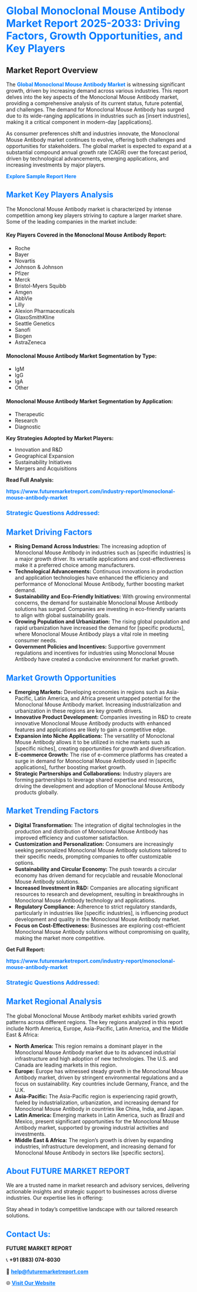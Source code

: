 <h1 style="color: #007BFF;">Global Monoclonal Mouse Antibody Market Report 2025-2033: Driving Factors, Growth Opportunities, and Key Players</h1>

<section id="overview">
<h2>Market Report Overview</h2>
<p>The <a href="https://www.futuremarketreport.com/industry-report/monoclonal-mouse-antibody-market" style="color: #007BFF; text-decoration: none;"><strong>Global Monoclonal Mouse Antibody Market</strong></a> is witnessing significant growth, driven by increasing demand across various industries. This report delves into the key aspects of the Monoclonal Mouse Antibody market, providing a comprehensive analysis of its current status, future potential, and challenges. The demand for Monoclonal Mouse Antibody has surged due to its wide-ranging applications in industries such as [insert industries], making it a critical component in modern-day [applications].</p>
<p>As consumer preferences shift and industries innovate, the Monoclonal Mouse Antibody market continues to evolve, offering both challenges and opportunities for stakeholders. The global market is expected to expand at a substantial compound annual growth rate (CAGR) over the forecast period, driven by technological advancements, emerging applications, and increasing investments by major players.</p>
</section>

<section id="overview">
<p><a href="https://www.futuremarketreport.com/request-sample/reportId=80360" style="color: #007BFF; text-decoration: none;"><strong>Explore Sample Report Here</strong></a></p>
</section>

<section id="key-players">
<h2 style="color: #007BFF;">Market Key Players Analysis</h2>
<p>The Monoclonal Mouse Antibody market is characterized by intense competition among key players striving to capture a larger market share. Some of the leading companies in the market include:</p>
<h4>Key Players Covered in the Monoclonal Mouse Antibody Report:</h4>
<ul><li>Roche</li><li>Bayer</li><li>Novartis</li><li>Johnson &amp; Johnson</li><li>Pfizer</li><li>Merck</li><li>Bristol-Myers Squibb</li><li>Amgen</li><li>AbbVie</li><li>Lilly</li><li>Alexion Pharmaceuticals</li><li>GlaxoSmithKline</li><li>Seattle Genetics</li><li>Sanofi</li><li>Biogen</li><li>AstraZeneca</li></ul>
<h4>Monoclonal Mouse Antibody Market Segmentation by Type:</h4>
<ul><li>IgM</li><li>IgG</li><li>IgA</li><li>Other</li></ul>

<h4>Monoclonal Mouse Antibody Market Segmentation by Application:</h4>
<ul><li>Therapeutic</li><li>Research</li><li>Diagnostic</li></ul>
<p><strong>Key Strategies Adopted by Market Players:</strong></p>
<ul>
<li>Innovation and R&D</li>
<li>Geographical Expansion</li>
<li>Sustainability Initiatives</li>
<li>Mergers and Acquisitions</li>
</ul>
</section>

<section>
<p><strong>Read Full Analysis: </strong></p><a href="https://www.futuremarketreport.com/industry-report/monoclonal-mouse-antibody-market" style="color: #007BFF; text-decoration: none;"><strong>https://www.futuremarketreport.com/industry-report/monoclonal-mouse-antibody-market</strong></a>
<h3 style="color: #007BFF;">Strategic Questions Addressed:</h3>
</section>

<section id="driving-factors">
<h2 style="color: #007BFF;">Market Driving Factors</h2>
<ul>
<li><strong>Rising Demand Across Industries:</strong> The increasing adoption of Monoclonal Mouse Antibody in industries such as [specific industries] is a major growth driver. Its versatile applications and cost-effectiveness make it a preferred choice among manufacturers.</li>
<li><strong>Technological Advancements:</strong> Continuous innovations in production and application technologies have enhanced the efficiency and performance of Monoclonal Mouse Antibody, further boosting market demand.</li>
<li><strong>Sustainability and Eco-Friendly Initiatives:</strong> With growing environmental concerns, the demand for sustainable Monoclonal Mouse Antibody solutions has surged. Companies are investing in eco-friendly variants to align with global sustainability goals.</li>
<li><strong>Growing Population and Urbanization:</strong> The rising global population and rapid urbanization have increased the demand for [specific products], where Monoclonal Mouse Antibody plays a vital role in meeting consumer needs.</li>
<li><strong>Government Policies and Incentives:</strong> Supportive government regulations and incentives for industries using Monoclonal Mouse Antibody have created a conducive environment for market growth.</li>
</ul>
</section>

<section id="growth-opportunities">
<h2 style="color: #007BFF;">Market Growth Opportunities</h2>
<ul>
<li><strong>Emerging Markets:</strong> Developing economies in regions such as Asia-Pacific, Latin America, and Africa present untapped potential for the Monoclonal Mouse Antibody market. Increasing industrialization and urbanization in these regions are key growth drivers.</li>
<li><strong>Innovative Product Development:</strong> Companies investing in R&D to create innovative Monoclonal Mouse Antibody products with enhanced features and applications are likely to gain a competitive edge.</li>
<li><strong>Expansion into Niche Applications:</strong> The versatility of Monoclonal Mouse Antibody allows it to be utilized in niche markets such as [specific niches], creating opportunities for growth and diversification.</li>
<li><strong>E-commerce Growth:</strong> The rise of e-commerce platforms has created a surge in demand for Monoclonal Mouse Antibody used in [specific applications], further boosting market growth.</li>
<li><strong>Strategic Partnerships and Collaborations:</strong> Industry players are forming partnerships to leverage shared expertise and resources, driving the development and adoption of Monoclonal Mouse Antibody products globally.</li>
</ul>
</section>

<section id="trending-factors">
<h2 style="color: #007BFF;">Market Trending Factors</h2>
<ul>
<li><strong>Digital Transformation:</strong> The integration of digital technologies in the production and distribution of Monoclonal Mouse Antibody has improved efficiency and customer satisfaction.</li>
<li><strong>Customization and Personalization:</strong> Consumers are increasingly seeking personalized Monoclonal Mouse Antibody solutions tailored to their specific needs, prompting companies to offer customizable options.</li>
<li><strong>Sustainability and Circular Economy:</strong> The push towards a circular economy has driven demand for recyclable and reusable Monoclonal Mouse Antibody solutions.</li>
<li><strong>Increased Investment in R&D:</strong> Companies are allocating significant resources to research and development, resulting in breakthroughs in Monoclonal Mouse Antibody technology and applications.</li>
<li><strong>Regulatory Compliance:</strong> Adherence to strict regulatory standards, particularly in industries like [specific industries], is influencing product development and quality in the Monoclonal Mouse Antibody market.</li>
<li><strong>Focus on Cost-Effectiveness:</strong> Businesses are exploring cost-efficient Monoclonal Mouse Antibody solutions without compromising on quality, making the market more competitive.</li>
</ul>
</section>

<section>
<p><strong>Get Full Report: </strong></p><a href="https://www.futuremarketreport.com/industry-report/monoclonal-mouse-antibody-market" style="color: #007BFF; text-decoration: none;"><strong>https://www.futuremarketreport.com/industry-report/monoclonal-mouse-antibody-market</strong></a>
<h3 style="color: #007BFF;">Strategic Questions Addressed:</h3>
</section>


<section id="regional-analysis">
<h2 style="color: #007BFF;">Market Regional Analysis</h2>
<p>The global Monoclonal Mouse Antibody market exhibits varied growth patterns across different regions. The key regions analyzed in this report include North America, Europe, Asia-Pacific, Latin America, and the Middle East & Africa:</p>
<ul>
<li><strong>North America:</strong> This region remains a dominant player in the Monoclonal Mouse Antibody market due to its advanced industrial infrastructure and high adoption of new technologies. The U.S. and Canada are leading markets in this region.</li>
<li><strong>Europe:</strong> Europe has witnessed steady growth in the Monoclonal Mouse Antibody market, driven by stringent environmental regulations and a focus on sustainability. Key countries include Germany, France, and the U.K.</li>
<li><strong>Asia-Pacific:</strong> The Asia-Pacific region is experiencing rapid growth, fueled by industrialization, urbanization, and increasing demand for Monoclonal Mouse Antibody in countries like China, India, and Japan.</li>
<li><strong>Latin America:</strong> Emerging markets in Latin America, such as Brazil and Mexico, present significant opportunities for the Monoclonal Mouse Antibody market, supported by growing industrial activities and investments.</li>
<li><strong>Middle East & Africa:</strong> The region’s growth is driven by expanding industries, infrastructure development, and increasing demand for Monoclonal Mouse Antibody in sectors like [specific sectors].</li>
</ul>
</section>

<footer>
<h2 style="color: #007BFF;">About FUTURE MARKET REPORT</h2>
<p>We are a trusted name in market research and advisory services, delivering actionable insights and strategic support to businesses across diverse industries. Our expertise lies in offering:</p>

<p>Stay ahead in today’s competitive landscape with our tailored research solutions.</p>

<h2 style="color: #007BFF;">Contact Us:</h2>
<p><strong>FUTURE MARKET REPORT</strong></p>
<p>📞 <strong>+91 (883) 074-8030</strong></p>
<p>📧 <strong><a href="mailto:help@futuremarketreport.com" style="color: #007BFF;">help@futuremarketreport.com</a></strong></p>
<p>🌐 <strong><a href="https://www.futuremarketreport.com/" style="color: #007BFF;">Visit Our Website</a></strong></p>
</footer>